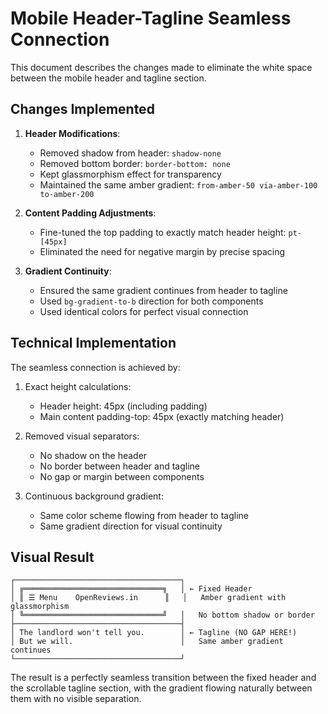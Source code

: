 # Mobile Header-Tagline Seamless Connection

This document describes the changes made to eliminate the white space between the mobile header and tagline section.

## Changes Implemented

1. **Header Modifications**:
   - Removed shadow from header: `shadow-none`
   - Removed bottom border: `border-bottom: none`
   - Kept glassmorphism effect for transparency
   - Maintained the same amber gradient: `from-amber-50 via-amber-100 to-amber-200`

2. **Content Padding Adjustments**:
   - Fine-tuned the top padding to exactly match header height: `pt-[45px]`
   - Eliminated the need for negative margin by precise spacing

3. **Gradient Continuity**:
   - Ensured the same gradient continues from header to tagline
   - Used `bg-gradient-to-b` direction for both components
   - Used identical colors for perfect visual connection

## Technical Implementation

The seamless connection is achieved by:

1. Exact height calculations:
   - Header height: 45px (including padding)
   - Main content padding-top: 45px (exactly matching header)

2. Removed visual separators:
   - No shadow on the header
   - No border between header and tagline
   - No gap or margin between components

3. Continuous background gradient:
   - Same color scheme flowing from header to tagline
   - Same gradient direction for visual continuity

## Visual Result

```
┌─────────────────────────────────────┐
│ ╔═══════════════════════════════╗   │ ← Fixed Header
│ ║ ☰ Menu    OpenReviews.in      ║   │   Amber gradient with glassmorphism
│ ╚═══════════════════════════════╝   │   No bottom shadow or border
├─────────────────────────────────────┤
│ The landlord won't tell you.        │ ← Tagline (NO GAP HERE!)
│ But we will.                        │   Same amber gradient continues
└─────────────────────────────────────┘
```

The result is a perfectly seamless transition between the fixed header and the scrollable tagline section, with the gradient flowing naturally between them with no visible separation.

